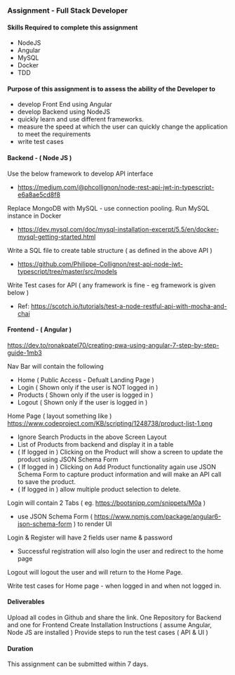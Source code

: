 ### Assignment - Full Stack Developer

#### Skills Required to complete this assignment
- NodeJS
- Angular
- MySQL
- Docker
- TDD

#### Purpose of this assignment is to assess the ability of the Developer to
- develop Front End using Angular
- develop Backend using NodeJS
- quickly learn and use different frameworks.
- measure the speed at which the user can quickly change the application to meet the requirements
- write test cases


#### Backend - ( Node JS )
Use the below framework to develop API interface
- https://medium.com/@phcollignon/node-rest-api-jwt-in-typescript-e6a8ae5cd8f8

Replace MongoDB with MySQL - use connection pooling.
Run MySQL instance in Docker
- https://dev.mysql.com/doc/mysql-installation-excerpt/5.5/en/docker-mysql-getting-started.html

Write a SQL file to create table structure ( as defined in the above API )
- https://github.com/Philippe-Collignon/rest-api-node-jwt-typescript/tree/master/src/models

Write Test cases for API ( any framework is fine - eg framework is given below )
- Ref: https://scotch.io/tutorials/test-a-node-restful-api-with-mocha-and-chai

#### Frontend - ( Angular ) 
https://dev.to/ronakpatel70/creating-pwa-using-angular-7-step-by-step-guide-1mb3

Nav Bar will contain the following
- Home   ( Public Access - Defualt Landing Page )
- Login ( Shown only if the user is NOT logged in )
- Products ( Shown only if the user is logged in ) 
- Logout ( Shown only if the user is logged in )

Home Page (  layout something like ) https://www.codeproject.com/KB/scripting/1248738/product-list-1.png
  - Ignore Search Products in the above Screen Layout
  - List of Products from backend and display it in a table
  - ( If logged in ) Clicking on the Product will show a screen to update the product using JSON Schema Form 
  - ( If logged in ) Clicking on Add Product functionality again use JSON Schema Form to capture product information and will make an API call to save the product.
  - ( If logged in ) allow multiple product selection to delete.

Login will contain 2 Tabs ( eg. https://bootsnipp.com/snippets/M0a ) 
- use JSON Schema Form ( https://www.npmjs.com/package/angular6-json-schema-form ) to render UI

Login & Register will have 2 fields user name & password
- Successful registration will also login the user and redirect to the home page

Logout will logout the user and will return to the Home Page.

Write test cases for Home page - when logged in and when not logged in.

#### Deliverables
Upload all codes in Github and share the link.
One Repository for Backend and one for Frontend
Create Installation Instructions ( assume Angular, Node JS are installed )
Provide steps to run the test cases ( API & UI )

#### Duration
This assignment can be submitted within 7 days.

